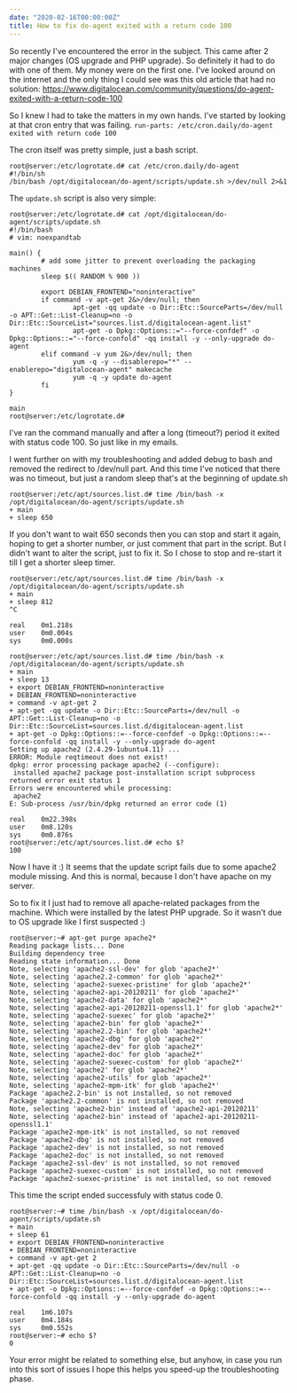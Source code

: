 ```yaml
---
date: "2020-02-16T00:00:00Z"
title: How to fix do-agent exited with a return code 100
---
```



So recently I've encountered the error in the subject. This came after 2 major changes (OS upgrade and PHP upgrade). So definitely it had to do with one of them. My money were on the first one.
I've looked around on the internet and the only thing I could see was this old article that had no solution: https://www.digitalocean.com/community/questions/do-agent-exited-with-a-return-code-100

So I knew I had to take the matters in my own hands. I've started by looking at that cron entry that was failing.
```run-parts: /etc/cron.daily/do-agent exited with return code 100```

The cron itself was pretty simple, just a bash script.
```
root@server:/etc/logrotate.d# cat /etc/cron.daily/do-agent
#!/bin/sh
/bin/bash /opt/digitalocean/do-agent/scripts/update.sh >/dev/null 2>&1
```

The `update.sh` script is also very simple:
```
root@server:/etc/logrotate.d# cat /opt/digitalocean/do-agent/scripts/update.sh
#!/bin/bash
# vim: noexpandtab

main() {
        # add some jitter to prevent overloading the packaging machines
        sleep $(( RANDOM % 900 ))

        export DEBIAN_FRONTEND="noninteractive"
        if command -v apt-get 2&>/dev/null; then
                apt-get -qq update -o Dir::Etc::SourceParts=/dev/null -o APT::Get::List-Cleanup=no -o Dir::Etc::SourceList="sources.list.d/digitalocean-agent.list"
                apt-get -o Dpkg::Options::="--force-confdef" -o Dpkg::Options::="--force-confold" -qq install -y --only-upgrade do-agent
        elif command -v yum 2&>/dev/null; then
                yum -q -y --disablerepo="*" --enablerepo="digitalocean-agent" makecache
                yum -q -y update do-agent
        fi
}

main
root@server:/etc/logrotate.d#
```

I've ran the command manually and after a long (timeout?) period it exited with status code 100. So just like in my emails.

I went further on with my troubleshooting and added debug to bash and removed the redirect to /dev/null part. And this time I've noticed that there was no timeout, but just a random sleep that's at the beginning of update.sh

```
root@server:/etc/apt/sources.list.d# time /bin/bash -x /opt/digitalocean/do-agent/scripts/update.sh
+ main
+ sleep 650
```

If you don't want to wait 650 seconds then you can stop and start it again, hoping to get a shorter number, or just comment that part in the script. But I didn't want to alter the script, just to fix it. So I chose to stop and re-start it till I get a shorter sleep timer.

```
root@server:/etc/apt/sources.list.d# time /bin/bash -x /opt/digitalocean/do-agent/scripts/update.sh
+ main
+ sleep 812
^C

real    0m1.218s
user    0m0.004s
sys     0m0.000s
```
```
root@server:/etc/apt/sources.list.d# time /bin/bash -x /opt/digitalocean/do-agent/scripts/update.sh
+ main
+ sleep 13
+ export DEBIAN_FRONTEND=noninteractive
+ DEBIAN_FRONTEND=noninteractive
+ command -v apt-get 2
+ apt-get -qq update -o Dir::Etc::SourceParts=/dev/null -o APT::Get::List-Cleanup=no -o Dir::Etc::SourceList=sources.list.d/digitalocean-agent.list
+ apt-get -o Dpkg::Options::=--force-confdef -o Dpkg::Options::=--force-confold -qq install -y --only-upgrade do-agent
Setting up apache2 (2.4.29-1ubuntu4.11) ...
ERROR: Module reqtimeout does not exist!
dpkg: error processing package apache2 (--configure):
 installed apache2 package post-installation script subprocess returned error exit status 1
Errors were encountered while processing:
 apache2
E: Sub-process /usr/bin/dpkg returned an error code (1)

real    0m22.398s
user    0m8.120s
sys     0m0.876s
root@server:/etc/apt/sources.list.d# echo $?
100
```

Now I have it :) It seems that the update script fails due to some apache2 module missing. And this is normal, because I don't have apache on my server.

So to fix it I just had to remove all apache-related packages from the machine. Which were installed by the latest PHP upgrade. So it wasn't due to OS upgrade like I first suspected :) 

```
root@server:~# apt-get purge apache2*
Reading package lists... Done
Building dependency tree
Reading state information... Done
Note, selecting 'apache2-ssl-dev' for glob 'apache2*'
Note, selecting 'apache2.2-common' for glob 'apache2*'
Note, selecting 'apache2-suexec-pristine' for glob 'apache2*'
Note, selecting 'apache2-api-20120211' for glob 'apache2*'
Note, selecting 'apache2-data' for glob 'apache2*'
Note, selecting 'apache2-api-20120211-openssl1.1' for glob 'apache2*'
Note, selecting 'apache2-suexec' for glob 'apache2*'
Note, selecting 'apache2-bin' for glob 'apache2*'
Note, selecting 'apache2.2-bin' for glob 'apache2*'
Note, selecting 'apache2-dbg' for glob 'apache2*'
Note, selecting 'apache2-dev' for glob 'apache2*'
Note, selecting 'apache2-doc' for glob 'apache2*'
Note, selecting 'apache2-suexec-custom' for glob 'apache2*'
Note, selecting 'apache2' for glob 'apache2*'
Note, selecting 'apache2-utils' for glob 'apache2*'
Note, selecting 'apache2-mpm-itk' for glob 'apache2*'
Package 'apache2.2-bin' is not installed, so not removed
Package 'apache2.2-common' is not installed, so not removed
Note, selecting 'apache2-bin' instead of 'apache2-api-20120211'
Note, selecting 'apache2-bin' instead of 'apache2-api-20120211-openssl1.1'
Package 'apache2-mpm-itk' is not installed, so not removed
Package 'apache2-dbg' is not installed, so not removed
Package 'apache2-dev' is not installed, so not removed
Package 'apache2-doc' is not installed, so not removed
Package 'apache2-ssl-dev' is not installed, so not removed
Package 'apache2-suexec-custom' is not installed, so not removed
Package 'apache2-suexec-pristine' is not installed, so not removed
```

This time the script ended successfuly with status code 0.

```
root@server:~# time /bin/bash -x /opt/digitalocean/do-agent/scripts/update.sh
+ main
+ sleep 61
+ export DEBIAN_FRONTEND=noninteractive
+ DEBIAN_FRONTEND=noninteractive
+ command -v apt-get 2
+ apt-get -qq update -o Dir::Etc::SourceParts=/dev/null -o APT::Get::List-Cleanup=no -o Dir::Etc::SourceList=sources.list.d/digitalocean-agent.list
+ apt-get -o Dpkg::Options::=--force-confdef -o Dpkg::Options::=--force-confold -qq install -y --only-upgrade do-agent

real    1m6.107s
user    0m4.184s
sys     0m0.552s
root@server:~# echo $?
0
```

Your error might be related to something else, but anyhow, in case you run into this sort of issues I hope this helps you speed-up the troubleshooting phase.
